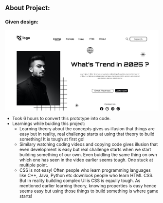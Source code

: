 ## About Project:

### Given design:
![Design Image](/Design.png "Design Title")

- Took 6 hours to convert this prototype into code.
- Learnings while buiding this project:
  - Learning theory about the concepts gives us illusion that things are easy but in reality, real challenge starts at using that theory to build something! It is tough at first go!
  - Similary watching coding videos and copying code gives illusion that even development is easy but real challenge starts when we start building something of our own. Even buidling the same thing on own which one has seen in the video earlier seems tough. One stuck at multiple point.
  - CSS is not easy! Often people who learn programming languages like C++, Java, Python etc downlook people who learn HTML CSS. But in reality building complex UI is CSS is eqaully tough. As mentioned earlier learning theory, knowing properties is easy hence seems easy but using those things to build something is where game starts!